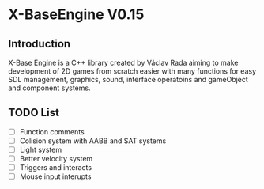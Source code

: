# X-BaseEngine V0.15
## Introduction
X-Base Engine is a C++ library created by Václav Rada aiming to make development of 2D games from scratch easier with many functions for easy SDL management, graphics, sound, interface operatoins and gameObject and component systems.


## TODO List
- [ ] Function comments
- [ ] Colision system with AABB and SAT systems
- [ ] Light system
- [ ] Better velocity system
- [ ] Triggers and interacts
- [ ] Mouse input interupts 
